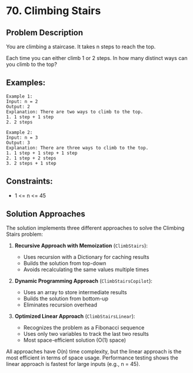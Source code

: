 # 70. Climbing Stairs

## Problem Description
You are climbing a staircase. It takes n steps to reach the top.

Each time you can either climb 1 or 2 steps. In how many distinct ways can you climb to the top?

## Examples:
```
Example 1:
Input: n = 2
Output: 2
Explanation: There are two ways to climb to the top.
1. 1 step + 1 step
2. 2 steps

Example 2:
Input: n = 3
Output: 3
Explanation: There are three ways to climb to the top.
1. 1 step + 1 step + 1 step
2. 1 step + 2 steps
3. 2 steps + 1 step
```

## Constraints:
- 1 <= n <= 45

## Solution Approaches
The solution implements three different approaches to solve the Climbing Stairs problem:

1. **Recursive Approach with Memoization** (`ClimbStairs`):
   - Uses recursion with a Dictionary for caching results
   - Builds the solution from top-down
   - Avoids recalculating the same values multiple times

2. **Dynamic Programming Approach** (`ClimbStairsCopilot`):
   - Uses an array to store intermediate results
   - Builds the solution from bottom-up
   - Eliminates recursion overhead

3. **Optimized Linear Approach** (`ClimbStairsLinear`):
   - Recognizes the problem as a Fibonacci sequence
   - Uses only two variables to track the last two results
   - Most space-efficient solution (O(1) space)

All approaches have O(n) time complexity, but the linear approach is the most efficient in terms of space usage. Performance testing shows the linear approach is fastest for large inputs (e.g., n = 45).